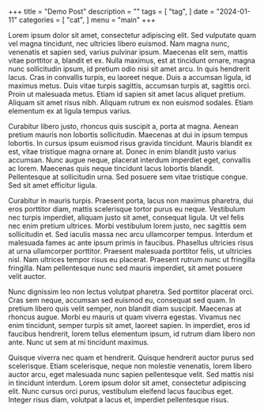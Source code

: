 +++
title = "Demo Post"
description = ""
tags = [
    "tag",
]
date = "2024-01-11"
categories = [
    "cat",
]
menu = "main"
+++

Lorem ipsum dolor sit amet, consectetur adipiscing elit. Sed vulputate quam vel magna tincidunt, nec ultricies libero euismod. Nam magna nunc, venenatis et sapien sed, varius pulvinar ipsum. Maecenas elit sem, mattis vitae porttitor a, blandit et ex. Nulla maximus, est at tincidunt ornare, magna nunc sollicitudin ipsum, id pretium odio nisi sit amet arcu. In quis hendrerit lacus. Cras in convallis turpis, eu laoreet neque. Duis a accumsan ligula, id maximus metus. Duis vitae turpis sagittis, accumsan turpis at, sagittis orci. Proin ut malesuada metus. Etiam id sapien sit amet lacus aliquet pretium. Aliquam sit amet risus nibh. Aliquam rutrum ex non euismod sodales. Etiam elementum ex at ligula tempus varius.

Curabitur libero justo, rhoncus quis suscipit a, porta at magna. Aenean pretium mauris non lobortis sollicitudin. Maecenas at dui in ipsum tempus lobortis. In cursus ipsum euismod risus gravida tincidunt. Mauris blandit ex est, vitae tristique magna ornare at. Donec in enim blandit justo varius accumsan. Nunc augue neque, placerat interdum imperdiet eget, convallis ac lorem. Maecenas quis neque tincidunt lacus lobortis blandit. Pellentesque at sollicitudin urna. Sed posuere sem vitae tristique congue. Sed sit amet efficitur ligula.

Curabitur in mauris turpis. Praesent porta, lacus non maximus pharetra, dui eros porttitor diam, mattis scelerisque tortor purus eu neque. Vestibulum nec turpis imperdiet, aliquam justo sit amet, consequat ligula. Ut vel felis nec enim pretium ultrices. Morbi vestibulum lorem justo, nec sagittis sem sollicitudin et. Sed iaculis massa nec arcu ullamcorper tempus. Interdum et malesuada fames ac ante ipsum primis in faucibus. Phasellus ultricies risus at urna ullamcorper porttitor. Praesent malesuada porttitor felis, ut ultricies nisl. Nam ultrices tempor risus eu placerat. Praesent rutrum nunc ut fringilla fringilla. Nam pellentesque nunc sed mauris imperdiet, sit amet posuere velit auctor.

Nunc dignissim leo non lectus volutpat pharetra. Sed porttitor placerat orci. Cras sem neque, accumsan sed euismod eu, consequat sed quam. In pretium libero quis velit semper, non blandit diam suscipit. Maecenas at rhoncus augue. Morbi eu mauris ut quam viverra egestas. Vivamus nec enim tincidunt, semper turpis sit amet, laoreet sapien. In imperdiet, eros id faucibus hendrerit, lorem tellus elementum ipsum, id rutrum diam libero non ante. Nunc ut sem at mi tincidunt maximus.

Quisque viverra nec quam et hendrerit. Quisque hendrerit auctor purus sed scelerisque. Etiam scelerisque, neque non molestie venenatis, lorem libero auctor arcu, eget malesuada nunc sapien pellentesque velit. Sed mattis nisi in tincidunt interdum. Lorem ipsum dolor sit amet, consectetur adipiscing elit. Nunc cursus orci purus, vestibulum eleifend lacus faucibus eget. Integer risus diam, volutpat a lacus et, imperdiet pellentesque risus.